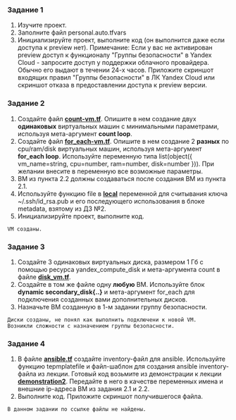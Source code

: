 ### Задание 1

1. Изучите проект.
2. Заполните файл personal.auto.tfvars
3. Инициализируйте проект, выполните код (он выполнится даже если доступа к preview нет).
Примечание: Если у вас не активирован preview доступ к функционалу "Группы безопасности" в Yandex Cloud - запросите доступ у поддержки облачного провайдера. Обычно его выдают в течении 24-х часов.
Приложите скриншот входящих правил "Группы безопасности" в ЛК Yandex Cloud  или скриншот отказа в предоставлении доступа к preview версии.



### Задание 2

1. Создайте файл [**count-vm.tf**](https://github.com/SergeyKorchak/devops-netology/blob/main/terraform-03/03/src/count-vm.tf). Опишите в нем создание двух **одинаковых** виртуальных машин с минимальными параметрами, используя мета-аргумент **count loop**.
2. Создайте файл [**for_each-vm.tf**](https://github.com/SergeyKorchak/devops-netology/blob/main/terraform-03/03/src/for_each-vm.tf). Опишите в нем создание 2 **разных** по cpu/ram/disk виртуальных машин, используя мета-аргумент **for_each loop**. Используйте переменную типа list(object({ vm_name=string, cpu=number, ram=number, disk=number  })). При желании внесите в переменную все возможные параметры.
3. ВМ из пункта 2.2 должны создаваться после создания ВМ из пункта 2.1.
4. Используйте функцию file в [**local**](https://github.com/SergeyKorchak/devops-netology/blob/main/terraform-03/03/src/locals.tf) переменной для считывания ключа ~/.ssh/id_rsa.pub и его последующего использования в блоке metadata, взятому из ДЗ №2.
5. Инициализируйте проект, выполните код.

```
VM созданы.
```

### Задание 3

1. Создайте 3 одинаковых виртуальных диска, размером 1 Гб с помощью ресурса yandex_compute_disk и мета-аргумента count в файле [**disk_vm.tf**](https://github.com/SergeyKorchak/devops-netology/blob/main/terraform-03/03/src/disk_vm.tf).
2. Создайте в том же файле одну **любую** ВМ. Используйте блок **dynamic secondary_disk{..}** и мета-аргумент for_each для подключения созданных вами дополнительных дисков.
3. Назначьте ВМ созданную в 1-м задании группу безопасности.

```
Диски созданы, не понял как выполнить подключени к новой VM.
Возникли сложности с назначением группы безопасности.
```

### Задание 4

1. В файле [**ansible.tf**](https://github.com/SergeyKorchak/devops-netology/blob/main/terraform-03/03/src/ansible.tf) создайте inventory-файл для ansible.
Используйте функцию tepmplatefile и файл-шаблон для создания ansible inventory-файла из лекции.
Готовый код возьмите из демонстрации к лекции [**demonstration2**](https://github.com/netology-code/ter-homeworks/tree/main/demonstration2).
Передайте в него в качестве переменных имена и внешние ip-адреса ВМ из задания 2.1 и 2.2.
2. Выполните код. Приложите скриншот получившегося файла. 

```
В данном задании по ссылке файлы не найдены.
```
